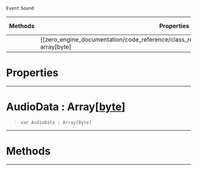  `Event` `Sound`



|Methods|Properties|Base Classes|Derived Classes|
|---|---|---|---|
| |[[zero_engine_documentation/code_reference/class_reference/audiobytedataevent/#audiodata-array[byte] | AudioData]]|[event](https://github.com/zeroengineteam/ZeroDocs/blob/master/code_reference/class_reference/event.markdown)| |


 #  Properties


---  
 #  AudioData : Array[[byte](https://github.com/zeroengineteam/ZeroDocs/blob/master/code_reference/nada_base_types/byte.markdown)]

> 
> ``` lang=cpp, name=Nada
> var AudioData : Array[Byte]


---  
 #  Methods


---  
 

 